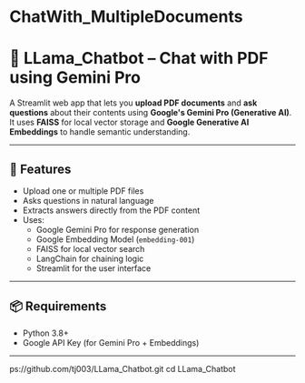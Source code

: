 # ChatWith_MultipleDocuments

# 📄 LLama_Chatbot – Chat with PDF using Gemini Pro

A Streamlit web app that lets you **upload PDF documents** and **ask questions** about their contents using **Google's Gemini Pro (Generative AI)**. It uses **FAISS** for local vector storage and **Google Generative AI Embeddings** to handle semantic understanding.

---

## 🚀 Features

- Upload one or multiple PDF files
- Asks questions in natural language
- Extracts answers directly from the PDF content
- Uses:
  - Google Gemini Pro for response generation
  - Google Embedding Model (`embedding-001`)
  - FAISS for local vector search
  - LangChain for chaining logic
  - Streamlit for the user interface

---

## 📦 Requirements

- Python 3.8+
- Google API Key (for Gemini Pro + Embeddings)

---

ps://github.com/tj003/LLama_Chatbot.git
   cd LLama_Chatbot
